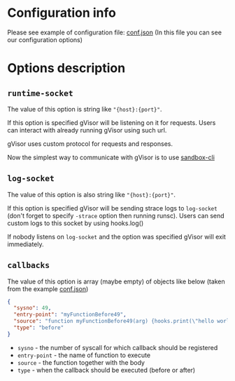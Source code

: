 # Configuration info

Please see example of configuration file: [conf.json](conf.json) (In this file you can see our configuration options)

# Options description
## `runtime-socket`

The value of this option is string like `"{host}:{port}"`.

If this option is specified gVisor will be listening on it for requests.
Users can interact with already running gVisor using such url.

gVisor uses custom protocol for requests and responses. 

Now the simplest way to communicate with gVisor is to use [sandbox-cli](https://github.com/Sandbox-gVisor/sandbox-cli)

## `log-socket`

The value of this option is also string like `"{host}:{port}"`.

If this option is specified gVisor will be sending strace logs to `log-socket` (don't forget to specify `-strace` option then running runsc).
Users can send custom logs to this socket by using hooks.log()

If nobody listens on `log-socket` and the option was specified gVisor will exit immediately.

## `callbacks`

The value of this option is array (maybe empty) of objects like below (taken from the example [conf.json](conf.json))

```json
{
  "sysno": 49,
  "entry-point": "myFunctionBefore49",
  "source": "function myFunctionBefore49(arg) {hooks.print(\"hello world!!!\\n\")\nhooks.print(arg)}",
  "type": "before"
}
```

- `sysno` - the number of syscall for which callback should be registered
- `entry-point` - the name of function to execute
- `source` - the function together with the body
- `type` - when the callback should be executed (before or after)


